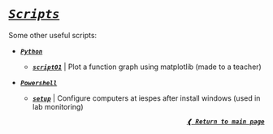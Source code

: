 [**_`python`_**]: ./python
[**_`powershell`_**]: ./powershell
[**_`script01`_**]: ./python/script01.py
[**_`setup`_**]: ./powershell/setup/

# [**_`Scripts`_**](#scripts)

Some other useful scripts:

- [**_`Python`_**]

  - [**_`script01`_**] | Plot a function graph using matplotlib (made to a teacher)

- [**_`Powershell`_**]

  - [**_`setup`_**] | Configure computers at iespes after install windows (used
    in lab monitoring)

<div align="right">

[**_`❰ Return to main page`_**](https://github.com/dreisss/iespes-extra)

</div>
